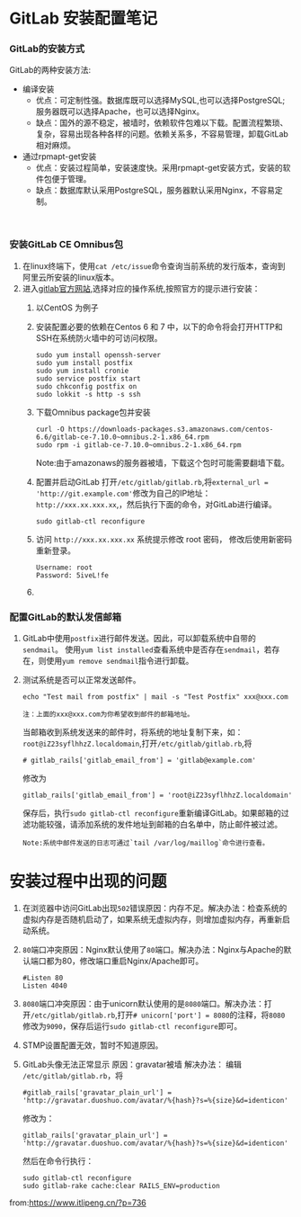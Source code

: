 GitLab 安装配置笔记
===================

### GitLab的安装方式

GitLab的两种安装方法:

-   编译安装
    -   优点：可定制性强。数据库既可以选择MySQL,也可以选择PostgreSQL;服务器既可以选择Apache，也可以选择Nginx。
    -   缺点：国外的源不稳定，被墙时，依赖软件包难以下载。配置流程繁琐、复杂，容易出现各种各样的问题。依赖关系多，不容易管理，卸载GitLab相对麻烦。
-   通过rpmapt-get安装
    -   优点：安装过程简单，安装速度快。采用rpmapt-get安装方式，安装的软件包便于管理。
    -   缺点：数据库默认采用PostgreSQL，服务器默认采用Nginx，不容易定制。

 

### 安装GitLab CE Omnibus包

1.  在linux终端下，使用`cat /etc/issue`命令查询当前系统的发行版本，查询到阿里云所安装的linux版本。
2.  进入[gitlab官方网站](https://about.gitlab.com/downloads/),选择对应的操作系统,按照官方的提示进行安装：
    1.  以CentOS 为例子
    2.  安装配置必要的依赖在Centos 6 和 7
        中，以下的命令将会打开HTTP和SSH在系统防火墙中的可访问权限。

            sudo yum install openssh-server
            sudo yum install postfix
            sudo yum install cronie
            sudo service postfix start
            sudo chkconfig postfix on
            sudo lokkit -s http -s ssh

    3.  下载Omnibus package包并安装

            curl -O https://downloads-packages.s3.amazonaws.com/centos-6.6/gitlab-ce-7.10.0~omnibus.2-1.x86_64.rpm
            sudo rpm -i gitlab-ce-7.10.0~omnibus.2-1.x86_64.rpm

        Note:由于amazonaws的服务器被墙，下载这个包时可能需要翻墙下载。

    4.  配置并启动GitLab
        打开`/etc/gitlab/gitlab.rb`,将`external_url = 'http://git.example.com'`修改为自己的IP地址：`http://xxx.xx.xxx.xx`,，然后执行下面的命令，对GitLab进行编译。

            sudo gitlab-ctl reconfigure

    5.  访问 `http://xxx.xx.xxx.xx`
        系统提示修改 root 密码， 修改后使用新密码重新登录。

            Username: root
            Password: 5iveL!fe

    6.

### 配置GitLab的默认发信邮箱

1.  GitLab中使用`postfix`进行邮件发送。因此，可以卸载系统中自带的`sendmail`。
    使用`yum list installed`查看系统中是否存在`sendmail`，若存在，则使用`yum remove sendmail`指令进行卸载。
2.  测试系统是否可以正常发送邮件。

        echo "Test mail from postfix" | mail -s "Test Postfix" xxx@xxx.com

        注：上面的xxx@xxx.com为你希望收到邮件的邮箱地址。

    当邮箱收到系统发送来的邮件时，将系统的地址复制下来，如：`root@iZ23syflhhzZ.localdomain`,打开`/etc/gitlab/gitlab.rb`,将

        # gitlab_rails['gitlab_email_from'] = 'gitlab@example.com'

    修改为

        gitlab_rails['gitlab_email_from'] = 'root@iZ23syflhhzZ.localdomain'

    保存后，执行`sudo gitlab-ctl reconfigure`重新编译GitLab。如果邮箱的过滤功能较强，请添加系统的发件地址到邮箱的白名单中，防止邮件被过滤。

        Note:系统中邮件发送的日志可通过`tail /var/log/maillog`命令进行查看。

安装过程中出现的问题
====================

1.  在浏览器中访问GitLab出现`502`错误原因：内存不足。解决办法：检查系统的虚拟内存是否随机启动了，如果系统无虚拟内存，则增加虚拟内存，再重新启动系统。
2.  `80`端口冲突原因：Nginx默认使用了`80`端口。解决办法：Nginx与Apache的默认端口都为80，修改端口重启Nginx/Apache即可。

        #Listen 80
        Listen 4040

3.  `8080`端口冲突原因：由于unicorn默认使用的是`8080`端口。解决办法：打开`/etc/gitlab/gitlab.rb`,打开`# unicorn['port'] = 8080`的注释，将`8080`修改为`9090`，保存后运行`sudo gitlab-ctl reconfigure`即可。
4.  STMP设置配置无效，暂时不知道原因。
5.  GitLab头像无法正常显示
    原因：gravatar被墙
    解决办法：
    编辑 `/etc/gitlab/gitlab.rb`，将

        #gitlab_rails['gravatar_plain_url'] = 'http://gravatar.duoshuo.com/avatar/%{hash}?s=%{size}&d=identicon'

    修改为：

        gitlab_rails['gravatar_plain_url'] = 'http://gravatar.duoshuo.com/avatar/%{hash}?s=%{size}&d=identicon'

    然后在命令行执行：

        sudo gitlab-ctl reconfigure
        sudo gitlab-rake cache:clear RAILS_ENV=production

from:https://www.itlipeng.cn/?p=736